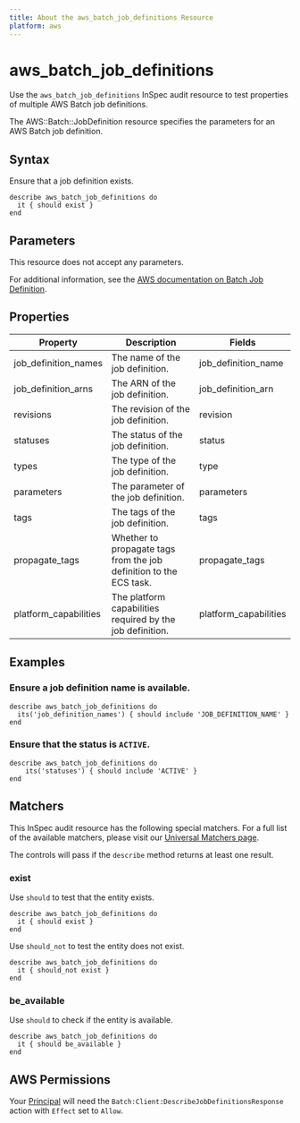 ```yaml
---
title: About the aws_batch_job_definitions Resource
platform: aws
---
```


# aws_batch_job_definitions

Use the `aws_batch_job_definitions` InSpec audit resource to test properties of multiple AWS Batch job definitions.

The AWS::Batch::JobDefinition resource specifies the parameters for an AWS Batch job definition.

## Syntax

Ensure that a job definition exists.

    describe aws_batch_job_definitions do
      it { should exist }
    end

## Parameters

This resource does not accept any parameters.

For additional information, see the [AWS documentation on Batch Job Definition](https://docs.aws.amazon.com/AWSCloudFormation/latest/UserGuide/aws-resource-athena-workgroup.html).

## Properties

| Property | Description | Fields |
| ---  | --- | --- |
| job_definition_names | The name of the job definition. | job_definition_name |
| job_definition_arns | The ARN of the job definition. | job_definition_arn |
| revisions | The revision of the job definition. | revision |
| statuses | The status of the job definition. | status |
| types | The type of the job definition. | type |
| parameters | The parameter of the job definition. | parameters |
| tags | The tags of the job definition. | tags |
| propagate_tags | Whether to propagate tags from the job definition to the ECS task. | propagate_tags |
| platform_capabilities | The platform capabilities required by the job definition. | platform_capabilities |

## Examples

### Ensure a job definition name is available.

    describe aws_batch_job_definitions do
      its('job_definition_names') { should include 'JOB_DEFINITION_NAME' }
    end

### Ensure that the status is `ACTIVE`.

    describe aws_batch_job_definitions do
        its('statuses') { should include 'ACTIVE' }
    end

## Matchers

This InSpec audit resource has the following special matchers. For a full list of the available matchers, please visit our [Universal Matchers page](https://www.inspec.io/docs/reference/matchers/).

The controls will pass if the `describe` method returns at least one result.

### exist

Use `should` to test that the entity exists.

    describe aws_batch_job_definitions do
      it { should exist }
    end

Use `should_not` to test the entity does not exist.

    describe aws_batch_job_definitions do
      it { should_not exist }
    end

### be_available

Use `should` to check if the entity is available.

    describe aws_batch_job_definitions do
      it { should be_available }
    end

## AWS Permissions

Your [Principal](https://docs.aws.amazon.com/IAM/latest/UserGuide/intro-structure.html#intro-structure-principal) will need the `Batch:Client:DescribeJobDefinitionsResponse` action with `Effect` set to `Allow`.
